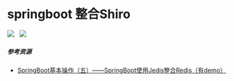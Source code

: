 # springboot 整合Shiro
![](https://img.shields.io/badge/SpringBoot-2.0.4-blue.svg)&nbsp;&nbsp;
![](https://img.shields.io/badge/Redis-3.2.100-brightgreen.svg)
##### 参考资源
 - [SpringBoot基本操作（五）——SpringBoot使用Jedis整合Redis（有demo）](https://blog.csdn.net/zhulier1124/article/details/82193182)

